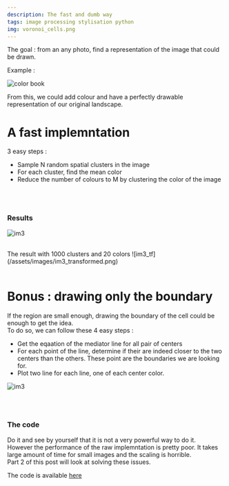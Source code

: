 ```yaml
---
description: The fast and dumb way
tags: image processing stylisation python 
img: voronoi_cells.png
---
```


The goal : from an any photo, find a representation of the image that could be drawn.

Example :

![color book](https://s1.qwant.com/thumbr/0x0/2/6/3281961e818398a19221452d018af6b9da5bc0072a894a93e8c6d7a43cb1ea/black-white-fantasy-picture-sun-260nw-577386661.jpg?u=https%3A%2F%2Fimage.shutterstock.com%2Fimage-vector%2Fblack-white-fantasy-picture-sun-260nw-577386661.jpg&q=0&b=1&p=0&a=1)

From this, we could add colour and have a perfectly drawable representation of our original landscape.


# A fast implemntation

3 easy steps :
- Sample N random spatial clusters in the image
- For each cluster, find the mean color
- Reduce the number of colours to M by clustering the color of the image


<br/>
<br/>

### Results 


![im3](https://s1.qwant.com/thumbr/0x380/2/b/825b7cfdd7fe089e8bf40214f2a23820aa136a0f77a6497cfbd132649c16ba/fo2m9ipgvt901.jpg?u=https%3A%2F%2Fi.redd.it%2Ffo2m9ipgvt901.jpg&q=0&b=1&p=0&a=1)

<br/>
The result with 1000 clusters and 20 colors
![im3_tf](/assets/images/im3_transformed.png)


<br/>
<br/>

# Bonus : drawing only the boundary 

If the region are small enough, drawing the boundary of the cell could be enough to get the idea.  
To do so, we can follow these 4 easy steps :
- Get the eqaation of the mediator line for all pair of centers
- For each point of the line, determine if their are indeed closer to the two centers than the others. These point are the boundaries we are looking for.
- Plot two line for each line, one of each center color.


![im3]({{site.baseurl}}/assets/images/voronoi_cells.png)


<br/>
<br/>

### The code 

Do it and see by yourself that it is not a very powerful way to do it.  
However the performance of the raw implemntation is pretty poor. It takes large amount of time for small images and the scaling is horrible.  
Part 2 of this post will look at solving these issues.

The code is available [here](https://github.com/AdMoR/PlotterExperiments/blob/master/notebooks/voronoi%20and%20co.ipynb)